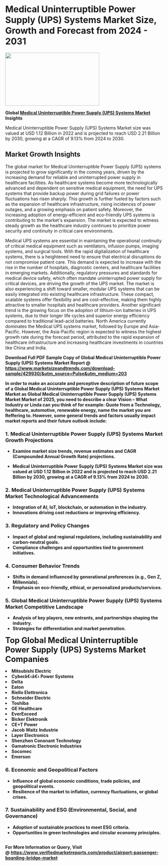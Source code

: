 <H1>Medical Uninterruptible Power Supply (UPS) Systems Market Size, Growth and Forecast from 2024 - 2031</H1><img class="aligncenter size-medium wp-image-584254" src="https://thirdeyenews.in/wp-content/uploads/2024/09/Global-Market-Research-300x168.jpeg" alt="" width="300" height="168" /><p><strong>Global&nbsp;<a href="https://www.marketsizeandtrends.com/download-sample/429930/&amp;utm_source=Pulse&amp;utm_medium=203">Medical Uninterruptible Power Supply (UPS) Systems Market</a> Insights</strong></p><p>Medical Uninterruptible Power Supply (UPS) Systems Market size was valued at USD 1.12 Billion in 2022 and is projected to reach USD 2.21 Billion by 2030, growing at a CAGR of 9.13% from 2024 to 2030.</p><p><h2>Market Growth Insights</h2> <p>The global market for Medical Uninterruptible Power Supply (UPS) systems is projected to grow significantly in the coming years, driven by the increasing demand for reliable and uninterrupted power supply in healthcare facilities. As healthcare systems become more technologically advanced and dependent on sensitive medical equipment, the need for UPS systems that provide backup power during grid failures or power fluctuations has risen sharply. This growth is further fueled by factors such as the expansion of healthcare infrastructure, rising incidences of power outages, and a growing emphasis on patient safety. Moreover, the increasing adoption of energy-efficient and eco-friendly UPS systems is contributing to the market's expansion. The market is expected to witness steady growth as the healthcare industry continues to prioritize power security and continuity in critical care environments.</p> <p><strong></strong></p> <p>Medical UPS systems are essential in maintaining the operational continuity of critical medical equipment such as ventilators, infusion pumps, imaging systems, and surgical tools. With the rapid digitalization of healthcare systems, there is a heightened need to ensure that electrical disruptions do not compromise patient care. This demand is expected to increase with the rise in the number of hospitals, diagnostic centers, and healthcare facilities in emerging markets. Additionally, regulatory pressures and standards for medical device safety, which often mandate uninterrupted power supply for critical devices, are driving the growth of the UPS market. The market is also experiencing a shift toward smaller, modular UPS systems that can be easily integrated into existing healthcare infrastructure. These compact, scalable systems offer flexibility and are cost-effective, making them highly attractive to smaller hospitals and healthcare providers. Another significant trend is the growing focus on the adoption of lithium-ion batteries in UPS systems, due to their longer life cycles and superior energy efficiency compared to traditional lead-acid batteries. North America currently dominates the Medical UPS systems market, followed by Europe and Asia-Pacific. However, the Asia-Pacific region is expected to witness the highest growth rate during the forecast period, attributed to the rapid expansion of healthcare infrastructure and increasing healthcare investments in countries like China and India.</p> <p><strong></p><p><span class=""><strong>Download Full PDF Sample Copy of Global Medical Uninterruptible Power Supply (UPS) Systems Market Report</strong> @ <a href="https://www.marketsizeandtrends.com/download-sample/429930/&amp;utm_source=Pulse&amp;utm_medium=203" target="_blank">https://www.marketsizeandtrends.com/download-sample/429930/&amp;utm_source=Pulse&amp;utm_medium=203</a></span></p><p>In order to make an accurate and perceptive description of future scope of a Global&nbsp;Medical Uninterruptible Power Supply (UPS) Systems Market Market as Global&nbsp;Medical Uninterruptible Power Supply (UPS) Systems Market Market of 2025, you need to describe a clear Vision &ndash; What Industry or Linda can you think of for example: Quote from a Technology, healthcare, automotive, renewable energy, name the market you are Reffering to. However, some general trends and factors usually impact market reports and their future outlook include:</p><h3>1.&nbsp;<strong>Medical Uninterruptible Power Supply (UPS) Systems Market Growth Projections</strong></h3><ul><li>Examine market size trends, revenue estimates and CAGR (Compounded Annual Growth Rate) projections.</li><li><p>Medical Uninterruptible Power Supply (UPS) Systems Market size was valued at USD 1.12 Billion in 2022 and is projected to reach USD 2.21 Billion by 2030, growing at a CAGR of 9.13% from 2024 to 2030.</p></li></ul><h3>2.&nbsp;<strong>Medical Uninterruptible Power Supply (UPS) Systems Market Technological Advancements</strong></h3><ul><li>Integration of AI, IoT, blockchain, or automation in the industry.</li><li>Innovations driving cost reductions or improving efficiency.</li></ul><h3>3.&nbsp;<strong>Regulatory and Policy Changes</strong></h3><ul><li>Impact of global and regional regulations, including sustainability and carbon-neutral goals.</li><li>Compliance challenges and opportunities tied to government initiatives.</li></ul><h3>4.&nbsp;<strong>Consumer Behavior Trends</strong></h3><ul><li>Shifts in demand influenced by generational preferences (e.g., Gen Z, Millennials).</li><li>Emphasis on eco-friendly, ethical, or personalized products/services.</li></ul><h3>5.&nbsp;<strong>Global Medical Uninterruptible Power Supply (UPS) Systems Market Competitive Landscape</strong></h3><ul><li>Analysis of key players, new entrants, and partnerships shaping the industry.</li><li>Strategies for differentiation and market penetration.</li></ul><p data-pm-slice="1 1 []"><span style="color: inherit; font-family: inherit; font-size: 25px;">Top Global Medical Uninterruptible Power Supply (UPS) Systems Market Companies</span></p><div class="" data-test-id=""><p><li>Mitsubishi Electric</li><li> Cyberâ€‹â€‹ Power Systems</li><li> Delta</li><li> Eaton</li><li> Riello Elettronica</li><li> Schneider Electric</li><li> Toshiba</li><li> GE Healthcare</li><li> EverExceed</li><li> Bicker Elektronik</li><li> CE+T Power</li><li> Jacob Waitz Industrie</li><li> Layer Electronics</li><li> Shenzhen Consnant Technology</li><li> Gamatronic Electronic Industries</li><li> Socomec</li><li> Emerson</li></p></div><h3>6.&nbsp;<strong>Economic and Geopolitical Factors</strong></h3><ul><li>Influence of global economic conditions, trade policies, and geopolitical events.</li><li>Resilience of the market to inflation, currency fluctuations, or global crises.</li></ul><h3>7.&nbsp;<strong>Sustainability and ESG (Environmental, Social, and Governance)</strong></h3><ul><li>Adoption of sustainable practices to meet ESG criteria.</li><li>Opportunities in green technologies and circular economy principles.</li></ul><h2><strong style="font-size: 14px;">For More Information or Query, Visit @&nbsp;</strong><a style="background-color: #ffffff; font-size: 14px;" href="https://www.marketsizeandtrends.com/report/medical-uninterruptible-power-supply-ups-systems-market/" target="_blank">https://www.verifiedmarketreports.com/product/airport-passenger-boarding-bridge-market</a></h2>
